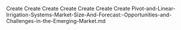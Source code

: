 Create Create Create Create Create Create Create Pivot-and-Linear-Irrigation-Systems-Market-Size-And-Forecast:-Opportunities-and-Challenges-in-the-Emerging-Market.md

